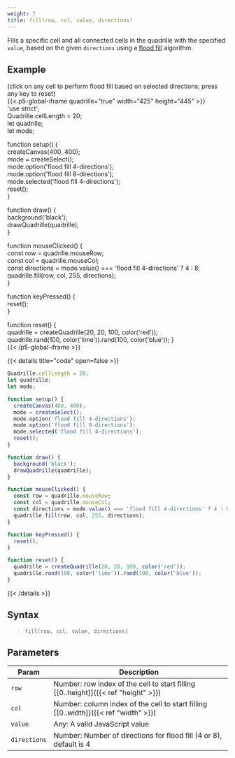 ```yaml
---
weight: 7
title: fill(row, col, value, directions)  
---
```


Fills a specific cell and all connected cells in the quadrille with the specified `value`, based on the given `directions` using a [flood fill](https://en.wikipedia.org/wiki/Flood_fill) algorithm.

## Example

(click on any cell to perform flood fill based on selected directions; press any key to reset)  
{{< p5-global-iframe quadrille="true" width="425" height="445" >}}  
'use strict';  
Quadrille.cellLength = 20;  
let quadrille;  
let mode;  

function setup() {  
  createCanvas(400, 400);  
  mode = createSelect();  
  mode.option('flood fill 4-directions');  
  mode.option('flood fill 8-directions');  
  mode.selected('flood fill 4-directions');  
  reset();  
}  

function draw() {  
  background('black');  
  drawQuadrille(quadrille);  
}  

function mouseClicked() {  
  const row = quadrille.mouseRow;  
  const col = quadrille.mouseCol;  
  const directions = mode.value() === 'flood fill 4-directions' ? 4 : 8;  
  quadrille.fill(row, col, 255, directions);  
}  

function keyPressed() {  
  reset();  
}  

function reset() {  
  quadrille = createQuadrille(20, 20, 100, color('red'));  
  quadrille.rand(100, color('lime')).rand(100, color('blue'));
}  
{{< /p5-global-iframe >}}  

{{< details title="code" open=false >}}  
```js  
Quadrille.cellLength = 20;  
let quadrille;  
let mode;  

function setup() {  
  createCanvas(400, 400);  
  mode = createSelect();  
  mode.option('flood fill 4-directions');  
  mode.option('flood fill 8-directions');  
  mode.selected('flood fill 4-directions');  
  reset();  
}  

function draw() {  
  background('black');  
  drawQuadrille(quadrille);  
}  

function mouseClicked() {  
  const row = quadrille.mouseRow;  
  const col = quadrille.mouseCol;  
  const directions = mode.value() === 'flood fill 4-directions' ? 4 : 8;  
  quadrille.fill(row, col, 255, directions);  
}  

function keyPressed() {  
  reset();  
}  

function reset() {  
  quadrille = createQuadrille(20, 20, 100, color('red'));  
  quadrille.rand(100, color('lime')).rand(100, color('blue'));
}  
```  
{{< /details >}}  

## Syntax  

> `fill(row, col, value, directions)`  

## Parameters  

| Param        | Description                                                                                 |  
|--------------|---------------------------------------------------------------------------------------------|  
| `row`        | Number: row index of the cell to start filling [\[0..height\]]({{< ref "height" >}})        |  
| `col`        | Number: column index of the cell to start filling [\[0..width\]]({{< ref "width" >}})       |  
| `value`      | Any: A valid JavaScript value                                                               |  
| `directions` | Number: Number of directions for flood fill (4 or 8), default is 4                          |  